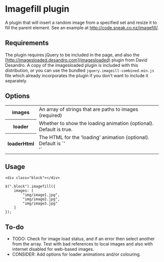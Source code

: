 # Imagefill plugin

A plugin that will insert a random image from a specified set and resize it to fill the parent element. See an example at <a href="http://code.sneak.co.nz/imagefill/">http://code.sneak.co.nz/imagefill/</a>.

## Requirements

The plugin requires jQuery to be included in the page, and also the [http://imagesloaded.desandro.com](imagesloaded) plugin from David Desandro. A copy of the imagesloaded plugin is included with this distribution, or you can use the bundled `jquery.imageill-combined.min.js` file which already incorporates the plugin if you don't want to include it separately.

## Options
 
 <table>
 	<tr>
		<th>images</th>
		<td>An array of strings that are paths to images (required)</td>
	</tr>
	<tr>
		<th>loader</th>
		<td>Whether to show the loading animation (optional). Default is true.</td>
	</tr>
	<tr>
		<th>loaderHtml</th>
		<td>The HTML for the 'loading' animation (optional). Default is `'<div class="imagefill-loader"><div class="bounce1"></div><div class="bounce2"></div><div class="bounce3"></div></div>'`</td>
	</tr>
</table>

## Usage

	<div class="block"></div>

	$(".block").imagefill({
		images: [
			"img/image1.jpg",
			"img/image2.jpg",
			"img/image3.jpg"
		]
	});

## To-do

- TODO: Check for image load status, and if an error then select another from the array. Test with bad references to local images and also with internet disabled for web-based images.
- CONSIDER: Add options for loader animations and/or colouring.